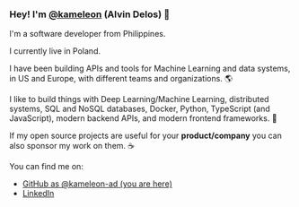 ### Hey! I'm [@kameleon](https://twitter.com/tiangolo) (Alvin Delos) 👋

I'm a software developer from Philippines.

I currently live in Poland.

I have been building APIs and tools for Machine Learning and data systems, in US and Europe, with different teams and organizations. 🌎

I like to build things with Deep Learning/Machine Learning, distributed systems, SQL and NoSQL databases, Docker, Python, TypeScript (and JavaScript), modern backend APIs, and modern frontend frameworks. 🤖

If my open source projects are useful for your **product/company** you can also sponsor my work on them. ☕

You can find me on:

* [GitHub as @kameleon-ad (you are here)](https://github.com/kameleon-ad)
* [LinkedIn](https://www.linkedin.com/in/alvin-delos-a6a007281/)
